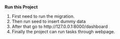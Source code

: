 <b>Run this Project</b>
<ol>
    <li>First need to run the migration.</li>
    <li>Then run seed to insert dummy data</li>
    <li>After that go to http://127.0.0.1:8000/dashboard</li>
    <li>Finally the project can run tasks through webpage.</li>
</ol>
